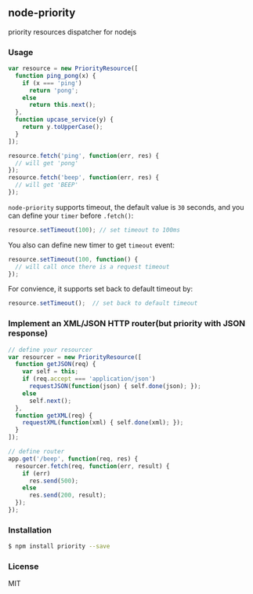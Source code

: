 
node-priority
---------------

priority resources dispatcher for nodejs

### Usage
```js
var resource = new PriorityResource([
  function ping_pong(x) {
    if (x === 'ping')
      return 'pong';
    else
      return this.next();
  },
  function upcase_service(y) {
    return y.toUpperCase();
  }
]);

resource.fetch('ping', function(err, res) {
  // will get 'pong'
});
resource.fetch('beep', function(err, res) {
  // will get 'BEEP'
});

```

`node-priority` supports timeout, the default value is `30` seconds, and you can define your `timer` before `.fetch()`:

```js
resource.setTimeout(100); // set timeout to 100ms
```

You also can define new timer to get `timeout` event:

```js
resource.setTimeout(100, function() {
  // will call once there is a request timeout
});
```

For convience, it supports set back to default timeout by:

```js
resource.setTimeout();  // set back to default timeout
```

### Implement an XML/JSON HTTP router(but priority with JSON response)
```js
// define your resourcer
var resourcer = new PriorityResource([
  function getJSON(req) {
    var self = this;
    if (req.accept === 'application/json')
      requestJSON(function(json) { self.done(json); });
    else
      self.next();
  },
  function getXML(req) {
    requestXML(function(xml) { self.done(xml); });
  }
]);

// define router
app.get('/beep', function(req, res) {
  resourcer.fetch(req, function(err, result) {
    if (err)
      res.send(500);
    else
      res.send(200, result);
  });
});
```

### Installation

```bash
$ npm install priority --save
```

### License

MIT
